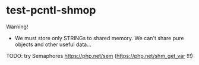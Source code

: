 # test-pcntl-shmop

Warning!
- We must store only STRINGs to shared memory. We can't share pure objects and other useful data...


TODO: try Semaphores https://php.net/sem (https://php.net/shm_get_var !!!)

